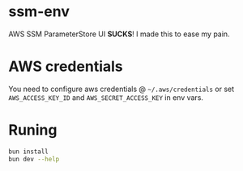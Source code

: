 # ssm-env

AWS SSM ParameterStore UI **SUCKS**! I made this to ease my pain. 

# AWS credentials

You need to configure aws credentials @ `~/.aws/credentials` or set `AWS_ACCESS_KEY_ID` and `AWS_SECRET_ACCESS_KEY` in env vars.

# Runing 

```bash
bun install
bun dev --help
```
